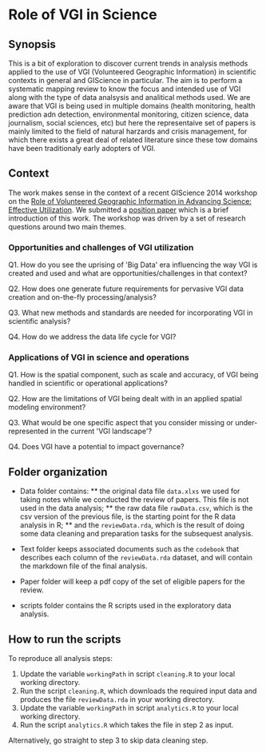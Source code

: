 # Role of VGI in Science

## Synopsis
This is a bit of exploration to discover current trends in analysis methods applied to the use of VGI (Volunteered Geographic Information) in scientific contexts in general and GIScience in particular. The aim is to perform a systematic mapping review to know the focus and intended use of VGI along with the type of data analsysis and analitical methods used. We are aware that VGI is being used in multiple domains (health monitoring, health prediction adn detection, environmental monitoring, citizen science, data journalism, social sciences, etc) but here the representaive set of papers is mainly limited to the field of natural harzards and crisis management, for which there exists a great deal of related literature since these tow domains have been traditionaly early adopters of VGI.

## Context

The work makes sense in the context of a recent GIScience 2014 workshop on the [Role of Volunteered Geographic Information in Advancing Science: Effective Utilization](http://web.ornl.gov/sci/gist/workshops/2014/index.shtml). We submitted a [position paper](https://web.ornl.gov/registration_resumes/GIScience@workshop-submitted.pdf) which is a brief introduction of this work. The workshop was driven by a set of research questions around two main themes. 

### Opportunities and challenges of VGI utilization

Q1. How do you see the uprising of 'Big Data' era influencing the way VGI is created and used and what are opportunities/challenges in that context?

Q2. How does one generate future requirements for pervasive VGI data creation and on-the-fly processing/analysis?

Q3. What new methods and standards are needed for incorporating VGI in scientific analysis?

Q4. How do we address the data life cycle for VGI?

 
### Applications of VGI in science and operations
 
Q1. How is the spatial component, such as scale and accuracy, of VGI being handled in scientific or operational applications?

Q2. How are the limitations of VGI being dealt with in an applied spatial modeling environment?

Q3. What would be one specific aspect that you consider missing or under-represented in the current 'VGI landscape'?

Q4. Does VGI have a potential to impact governance?

## Folder organization

* Data folder contains: 
** the original data file `data.xlxs` we used for taking notes while we conducted the review of papers. This file is not used in the data analysis; 
** the raw data file `rawData.csv`, which is the csv version of the previous file, is the starting point for the  R data analysis in R; 
** and the `reviewData.rda`, which is the result of doing some data cleaning and preparation tasks for the subsequest analysis.  

* Text folder keeps associated documents such as the `codebook` that describes each column of the `reviewData.rda` dataset, and will contain the markdown file of the final analysis.

* Paper folder will keep a pdf copy of the set of eligible papers for the review.

* scripts folder contains the R scripts used in the exploratory data analysis. 

## How to run the scripts

To reproduce all analysis steps:

1. Update the variable `workingPath` in script `cleaning.R` to your local working directory.
2. Run the script `cleaning.R`, which downloads the required input data and produces the file `reviewData.rda` in your working directory.  
3. Update the variable `workingPath` in script `analytics.R` to your local working directory.
4. Run the script `analytics.R` which takes the file in step 2 as input. 

Alternatively, go straight to step 3 to skip data cleaning step.


